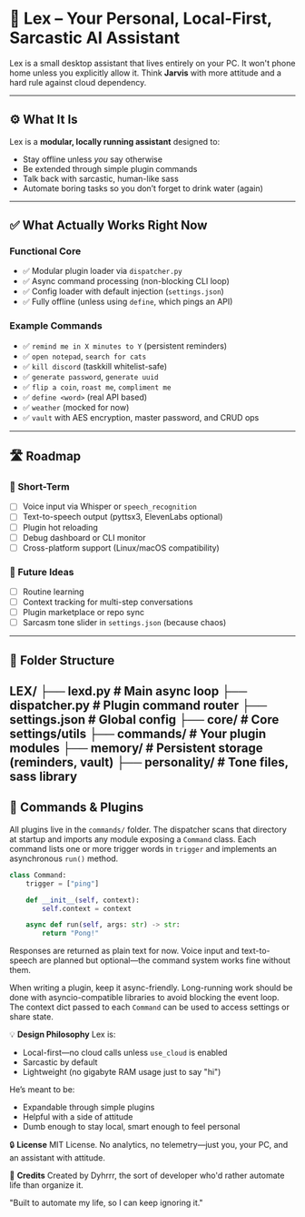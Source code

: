# 🧠 Lex – Your Personal, Local-First, Sarcastic AI Assistant

Lex is a small desktop assistant that lives entirely on your PC. It won't phone
home unless you explicitly allow it. Think **Jarvis** with more attitude and a
hard rule against cloud dependency.

---

## ⚙️ What It Is

Lex is a **modular, locally running assistant** designed to:
- Stay offline unless *you* say otherwise
- Be extended through simple plugin commands
- Talk back with sarcastic, human-like sass
- Automate boring tasks so you don’t forget to drink water (again)

---

## ✅ What Actually Works Right Now

### Functional Core
- ✅ Modular plugin loader via `dispatcher.py`
- ✅ Async command processing (non-blocking CLI loop)
- ✅ Config loader with default injection (`settings.json`)
- ✅ Fully offline (unless using `define`, which pings an API)

### Example Commands
- ✅ `remind me in X minutes to Y` (persistent reminders)
- ✅ `open notepad`, `search for cats`
- ✅ `kill discord` (taskkill whitelist-safe)
- ✅ `generate password`, `generate uuid`
- ✅ `flip a coin`, `roast me`, `compliment me`
- ✅ `define <word>` (real API based)
- ✅ `weather` (mocked for now)
- ✅ `vault` with AES encryption, master password, and CRUD ops

---

## 🛣 Roadmap

### 🚧 Short-Term
- [ ] Voice input via Whisper or `speech_recognition`
- [ ] Text-to-speech output (pyttsx3, ElevenLabs optional)
- [ ] Plugin hot reloading
- [ ] Debug dashboard or CLI monitor
- [ ] Cross-platform support (Linux/macOS compatibility)

### 🧠 Future Ideas
- [ ] Routine learning
- [ ] Context tracking for multi-step conversations
- [ ] Plugin marketplace or repo sync
- [ ] Sarcasm tone slider in `settings.json` (because chaos)

---

## 📂 Folder Structure
LEX/
├── lexd.py           # Main async loop
├── dispatcher.py     # Plugin command router
├── settings.json     # Global config
├── core/             # Core settings/utils
├── commands/         # Your plugin modules
├── memory/           # Persistent storage (reminders, vault)
├── personality/      # Tone files, sass library
---

## 🔌 Commands & Plugins

All plugins live in the `commands/` folder. The dispatcher scans that directory
at startup and imports any module exposing a `Command` class. Each command lists
one or more trigger words in `trigger` and implements an asynchronous `run()`
method.

```python
class Command:
    trigger = ["ping"]

    def __init__(self, context):
        self.context = context

    async def run(self, args: str) -> str:
        return "Pong!"
```

Responses are returned as plain text for now. Voice input and text-to-speech are
planned but optional—the command system works fine without them.

When writing a plugin, keep it async-friendly. Long-running work should be done
with asyncio-compatible libraries to avoid blocking the event loop. The context
dict passed to each `Command` can be used to access settings or share state.


💡 **Design Philosophy**
Lex is:

- Local-first—no cloud calls unless `use_cloud` is enabled
- Sarcastic by default
- Lightweight (no gigabyte RAM usage just to say "hi")

He’s meant to be:

- Expandable through simple plugins
- Helpful with a side of attitude
- Dumb enough to stay local, smart enough to feel personal

🔒 **License**
MIT License. No analytics, no telemetry—just you, your PC, and an assistant with attitude.

🐢 **Credits**
Created by Dyhrrr, the sort of developer who'd rather automate life than organize it.

"Built to automate my life, so I can keep ignoring it."
